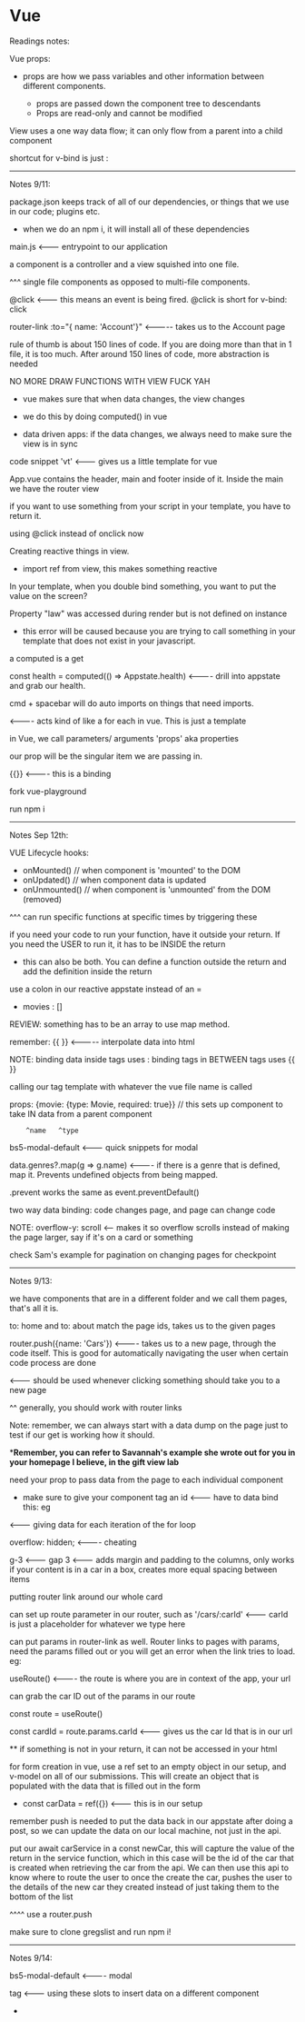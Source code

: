 # Vue

Readings notes:

Vue props:
* props are how we pass variables and other information between different components.

    - props are passed down the component tree to descendants
    - Props are read-only and cannot be modified

View uses a one way data flow; it can only flow from a parent into a child component

shortcut for v-bind is just :


-------------------


Notes 9/11: 

package.json keeps track of all of our dependencies, or things that we use in our code; plugins etc.

* when we do an npm i, it will install all of these dependencies

main.js <--- entrypoint to our application

a component is a controller and a view squished into one file.

^^^ single file components as opposed to multi-file components.



@click <--- this means an event is being fired. @click is short for v-bind: click

router-link :to="{ name: 'Account'}" <----- takes us to the Account page



rule of thumb is about 150 lines of code. If you are doing more than that in 1 file, it is too much. After around 150 lines of code, more abstraction is needed


NO MORE DRAW FUNCTIONS WITH VIEW FUCK YAH

* vue makes sure that when data changes, the view changes

* we do this by doing computed() in vue

 - data driven apps: if the data changes, we always need to make sure the view is in sync

 code snippet 'vt' <--- gives us a little template for vue



App.vue contains the header, main and footer inside of it. Inside the main we have the router view



if you want to use something from your script in your template, you have to return it.


using @click instead of onclick now



Creating reactive things in view.

* import ref from view, this makes something reactive


In your template, when you double bind something, you want to put the value on the screen?


Property "law" was accessed during render but is not defined on instance

* this error will be caused because you are trying to call something in your template that does not exist in your javascript.



a computed is a get


const health = computed(() => Appstate.health)   <---- drill into appstate and grab our health.



cmd + spacebar will do auto imports on things that need imports.



<FoodItem v-for="item in foodItems" />   <---- acts kind of like a for each in vue. This is just a template

in Vue, we call parameters/ arguments 'props' aka properties


our prop will be the singular item we are passing in.

{{}}   <---- this is a binding


fork vue-playground

run npm i




----------------------


Notes Sep 12th:

VUE Lifecycle hooks:

* onMounted() // when component is 'mounted' to the DOM
* onUpdated() // when component data is updated
* onUnmounted()  // when component is 'unmounted' from the DOM (removed)

^^^ can run specific functions at specific times by triggering these

if you need your code to run your function, have it outside your return. If you need the USER to run it, it has to be INSIDE the return

* this can also be both. You can define a function outside the return and add the definition inside the return


use a colon in our reactive appstate instead of an =

* movies : []

REVIEW: something has to be an array to use map method.


remember: {{ }} <----- interpolate data into html



NOTE: binding data inside tags uses :     binding tags in BETWEEN tags uses {{ }}


calling our tag template with whatever the vue file name is called

props: {movie: {type: Movie, required: true}} // this sets up component to take IN data from a parent component

        ^name   ^type


<MovieCard :movie="m">


bs5-modal-default <--- quick snippets for modal


data.genres?.map(g => g.name)   <---- if there is a genre that is defined, map it. Prevents undefined objects from being mapped.

.prevent works the same as event.preventDefault()

two way data binding: code changes page, and page can change code



NOTE: overflow-y: scroll   <-- makes it so overflow scrolls instead of making the page larger, say if it's on a card or something




check Sam's example for pagination on changing pages for checkpoint





--------


Notes 9/13:

we have components that are in a different folder and we call them pages, that's all it is.


to: home and to: about match the page ids, takes us to the given pages

router.push({name: 'Cars'}) <---- takes us to a new page, through the code itself. This is good for automatically navigating the user when certain code process are done

<router-link>  <--- should be used whenever clicking something should take you to a new page


^^ generally, you should work with router links


Note: remember, we can always start with a data dump on the page just to test if our get is working how it should.

***Remember, you can refer to Savannah's example she wrote out for you in your homepage I believe, in the gift view lab**

need your prop to pass data from the page to each individual component

* make sure to give your component tag an id <--- have to data bind this: eg

<CarCard :car="car"/>   <--- giving data for each iteration of the for loop



overflow: hidden; <---- cheating

g-3 <--- gap 3  <--- adds margin and padding to the columns, only works if your content is in a car in a box, creates more equal spacing between items

 putting router link around our whole card

 
can set up route parameter in our router, such as '/cars/:carId' <--- carId is just a placeholder for whatever we type here


can put params in router-link as well. Router links to pages with params, need the params filled out or you will get an error when the link tries to load. eg: 

useRoute() <---- the route is where you are in context of the app, your url

can grab the car ID out of the params in our route

const route = useRoute()


const cardId = route.params.carId <--- gives us the car Id that is in our url



** if something is not in your return, it can not be accessed in your html




for form creation in vue, use a ref set to an empty object in our setup, and v-model on all of our submissions. This will create an object that is populated with the data that is filled out in the form

* const carData = ref({})   <--- this is in our setup

remember push is needed to put the data back in our appstate after doing a post, so we can update the data on our local machine, not just in the api.



put our await carService in a const newCar, this will capture the value of the return in the service function, which in this case will be the id of the car that is created when retrieving the car from the api. We can then use this api to know where to route the user to once the create the car, pushes the user to the details of the new car they created instead of just taking them to the bottom of the list

^^^^ use a router.push

make sure to clone gregslist and run npm i!





---------


Notes 9/14:

bs5-modal-default  <---- modal

<slot></slot> tag <--- using these slots to insert data on a different component

* 